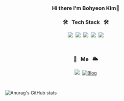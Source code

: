 
<h3 align="center">Hi there I'm Bohyeon Kim👋</h3>

<h3 align="center">🛠 &nbsp Tech Stack &nbsp 🛠</h3>

<p align="center">
  <img src="https://img.shields.io/badge/Python-3766AB?style=flat-square&logo=Python&logoColor=white"/></a>&nbsp 
    <img src="https://img.shields.io/badge/Javascript-ffb13b?style=flat-square&logo=javascript&logoColor=white"/></a>&nbsp
  <img src="https://img.shields.io/badge/Node.js-339933?style={style}&logo=Node.js&logoColor=white"/></a>&nbsp
  <img src="https://img.shields.io/badge/C++-00599C?style=flat-square&logo=C%2B%2B&logoColor=white"/></a>&nbsp
<img src="https://img.shields.io/badge/AmazonAws-orange?style=flat-square&logo=Amazon-Aws&logoColor=white"/></a>
<!--   <br>
  <img src="https://img.shields.io/badge/css-1572B6?style=flat-square&logo=css3&logoColor=white"/></a>&nbsp
     -->

</p>

<br>

<h3 align="center">🌈 &nbsp Me &nbsp 🌥</h3>

<p align="center">
  <a href="mailto:980926r"><img src="https://img.shields.io/badge/Gmail-d14836?style=flat-square&logo=Gmail&logoColor=white&link=980926a@gmail.com"/></a>&nbsp
  <a href="https://bohyeonstudy.tistory.com/" target="_blank"><img alt="Blog" src="https://img.shields.io/badge/Blog-black?style=flat-square&logo=blogger&logoColor=white" ></a>
</p>

<br>


<!-- <a href="버튼을 눌렀을 때 이동할 링크" target="_blank"><img src="https://img.shields.io/badge/뱃지레이블-배경색?style=뱃지모양&logo=로고&logoColor=로고색상"/></a> -->


![Anurag's GitHub stats](https://github-readme-stats.vercel.app/api?username=980926a&show_icons=true&theme=radical)
</p>


<!--
**980926a/980926a** is a ✨ _special_ ✨ repository because its `README.md` (this file) appears on your GitHub profile.

Here are some ideas to get you started:

- 🔭 I’m currently working on ...
- 🌱 I’m currently learning ...
- 👯 I’m looking to collaborate on ...
- 🤔 I’m looking for help with ...
- 💬 Ask me about ...
- 📫 How to reach me: ...
- 😄 Pronouns: ...
- ⚡ Fun fact: ...
-->
